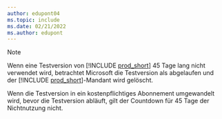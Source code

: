 ```yaml
---
author: edupont04
ms.topic: include
ms.date: 02/21/2022
ms.author: edupont
---
```

> [!NOTE]
> Wenn eine Testversion von [!INCLUDE [prod_short](prod_short.md)] 45 Tage lang nicht verwendet wird, betrachtet Microsoft die Testversion als abgelaufen und der [!INCLUDE [prod_short](prod_short.md)]-Mandant wird gelöscht.
>
> Wenn die Testversion in ein kostenpflichtiges Abonnement umgewandelt wird, bevor die Testversion abläuft, gilt der Countdown für 45 Tage der Nichtnutzung nicht.
